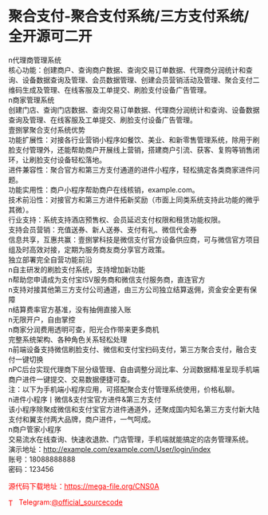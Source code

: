 # 聚合支付-聚合支付系统/三方支付系统/全开源可二开

n代理商管理系统<br> 核心功能：创建商户、查询商户数据、查询交易订单数据、代理商分润统计和查询、设备数据查询及管理、会员数据管理、创建会员营销活动及管理、聚合支付二维码生成及管理、在线客服及工单提交、刷脸支付设备广告管理。<br>n商家管理系统<br>创建门店、查询门店数据、查询交易订单数据、代理商分润统计和查询、设备数据查询及管理、在线客服及工单提交、刷脸支付设备广告管理。<br>壹捌掌聚合支付系统优势<br>功能扩展性：对接各行业营销小程序如餐饮、美业、和新零售管理系统，除用于刷脸支付管理外，还能帮助商户开展线上营销，搭建商户引流、获客、复购等销售闭环，让刷脸支付设备轻松落地。<br>进件兼容性：聚合官方和第三方支付通道的进件小程序，轻松搞定各类商家进件问题。<br>功能实用性：商户小程序帮助商户在线核销，example.com。<br>技术前沿性：对接官方和第三方进件拓新奖励（市面上同类系统支持此功能的微乎其微）。<br>行业支持：系统支持酒店预售权、会员延迟支付权限和租赁功能权限。<br>支持会员营销：充值送券、新人送券、支付有礼、微信代金券<br>信息共享，互惠共赢：壹捌掌科技是微信支付官方设备供应商，可与微信官方项目组及时高效对接，定期为服务商友商分享官方政策。<br>独立部署完全自营功能前沿<br>n自主研发的刷脸支付系统，支持增加新功能<br>n帮助您申请成为支付宝ISV服务商和微信支付服务商，直连官方<br>n支持对接其他第三方支付公司通道，由三方公司独立结算返佣，资金安全更有保障<br>n结算费率官方基准，没有抽佣直接入账<br>n无限开户，自由掌控<br>n商家分润费用透明可查，阳光合作带来更多商机<br>完整系统架构、各种角色关系轻松处理<br>n前端设备支持微信刷脸支付、微信和支付宝扫码支付，第三方聚合支付，融合支付一键切换<br>nPC后台实现代理商下层分级管理、自由调整分润比率、分润数据精准呈现手机端商户进件一键提交、交易数据便捷可查。<br>注：以下为手机端小程序应用，可搭配聚合支付管理系统使用，价格私聊。<br>n进件小程序丨微信&amp;支付宝官方进件&amp;第三方支付<br>该小程序除聚成微信和支付宝官方进件通道外，还聚成国内知名第三方支付新大陆支付和翼支付两大品牌，商户进件，一气呵成。<br>n商户管家小程序<br>交易流水在线查询、快速收退款、门店管理，手机端就能搞定的店务管理系统。<br>演示地址：http://example.com/example.com/User/login/index<br>账号：18088888888<br>密码：123456<br>


<p style="color: red;">源代码下载地址：<a href="https://mega-file.org/CNS0A" style="color: red;">https://mega-file.org/CNS0A</a></p><p style="color: red;"><img src="https://cdn-icons-png.flaticon.com/512/2111/2111646.png" alt="Telegram Icon" style="width: 16px; vertical-align: middle; margin-right: 5px;">Telegram:<a href="https://t.me/official_sourcecode" style="color: red;">@official_sourcecode</a></p>